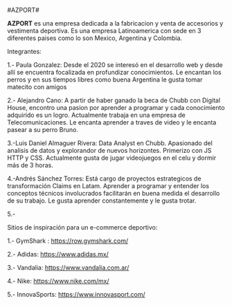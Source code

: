 #AZPORT#

**AZPORT** es una empresa dedicada a la fabricacion y venta de accesorios y vestimenta deportiva. Es una empresa Latinoamerica con sede en 3 diferentes paises como lo son Mexico, Argentina y Colombia.

Integrantes:

1.- Paula Gonzalez: Desde el 2020 se interesó en el desarrollo web y desde allí se encuentra focalizada en profundizar conocimientos. Le encantan los perros y en sus tiempos libres como buena Argentina le gusta tomar matecito con amigos

2.- Alejandro Cano: A partir de haber ganado la beca de Chubb con Digital House, encontro una pasion por aprender a programar y cada conocimiento adquirido es un logro. Actualmente trabaja en una empresa de Telecomunicaciones. Le encanta aprender a traves de video y le encanta pasear a su perro Bruno.

3.-Luis Daniel Almaguer Rivera: Data Analyst en Chubb. Apasionado del analisis de datos y explorandor de nuevos horizontes. Primerizo con JS HTTP y CSS. Actualmente gusta de jugar videojuegos en el celu  y dormir más de 3 horas.

4.-Andrés Sánchez Torres: Está  cargo de  proyectos estrategicos de transformación Claims en Latam. Aprender a programar y entender los conceptos técnicos involucrados facilitarán en buena medida el desarrollo de su trabajo. Le gusta aprender constantemente y le gusta trotar.

5.- 



Sitios de inspiración para un e-commerce deportivo:

1.- GymShark : https://row.gymshark.com/

2.- Adidas: https://www.adidas.mx/

3.- Vandalia: https://www.vandalia.com.ar/

4.- Nike: https://www.nike.com/mx/

5.- InnovaSports: https://www.innovasport.com/

